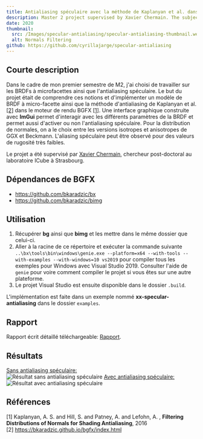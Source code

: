 ```yaml
---
title: Antialiasing spéculaire avec la méthode de Kaplanyan et al. dans le moteur de rendu BGFX
description: Master 2 project supervised by Xavier Chermain. The subject is about a technique used to reduce specular aliasing when using microfacets BRDFs for physically based rendering.
date: 2020
thumbnail:
  src: /Images/specular-antialiasing/specular-antialiasing-thumbnail.webp
  alt: Normals Filtering
github: https://github.com/cyrillajarge/specular-antialiasing
---
```


## Courte description

Dans le cadre de mon premier semestre de M2, j'ai choisi de travailler sur les BRDFs à microfacettes ainsi que l'antialiasing spéculaire. Le but du projet était de comprendre ces notions et d'implémenter un modèle de BRDF à micro-facette ainsi que la méthode d'antialiasing de Kaplanyan et al. [[2]](#2) dans le moteur de rendu BGFX [[1]](#1). Une interface graphique construite avec **ImGui** permet d'interagir avec les différents paramètres de la BRDF et permet aussi d'activer ou non l'antialiasing spéculaire. Pour la distribution de normales, on a le choix entre les versions isotropes et anisotropes de GGX et Beckmann. L'aliasing spéculaire peut être observé pour des valeurs de rugosité très faibles.

Le projet a été supervisé par [Xavier Chermain](http://igg.unistra.fr/People/chermain/), chercheur post-doctoral au laboratoire ICube à Strasbourg.

## Dépendances de BGFX

- https://github.com/bkaradzic/bx
- https://github.com/bkaradzic/bimg

## Utilisation

1. Récupérer **bg** ainsi que **bimg** et les mettre dans le même dossier que celui-ci.
2. Aller à la racine de ce répertoire et exécuter la commande suivante `..\bx\tools\bin\windows\genie.exe --platform=x64 --with-tools --with-examples --with-windows=10 vs2019` pour compiler tous les exemples pour Windows avec Visual Studio 2019. Consulter l'aide de `genie` pour voire comment compiler le projet si vous êtes sur une autre plateforme.
3. Le projet Visual Studio est ensuite disponible dans le dossier `.build`.

L'implémentation est faite dans un exemple nommé **xx-specular-antialiasing** dans le dossier `examples`.

## Rapport

Rapport écrit détaillé téléchargeable: <a href="\Files\Rapport_projet_150h_LAJARGE.pdf" download="rapport-antialiasing-speculaire">Rapport</a>.

## Résultats

<ins>Sans antialiasing spéculaire:</ins>  
![Résultat sans antialiasing spéculaire](/Images/specular-antialiasing/no_antialiasing.webp)
<ins>Avec antialiasing spéculaire:</ins>
![Résultat avec antialiasing spéculaire](/Images/specular-antialiasing/antialiasing.webp)

## Références

<a id="1">[1]</a>
Kaplanyan, A. S. and Hill, S. and Patney, A. and Lefohn, A. , **Filtering Distributions of Normals for Shading Antialiasing**, 2016  
<a id="2">[2]</a>
https://bkaradzic.github.io/bgfx/index.html
